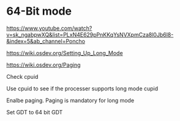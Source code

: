 # 64-Bit mode
https://www.youtube.com/watch?v=sk_ngabpwXQ&list=PLxN4E629pPnKKqYsNVXpmCza8l0Jb6l8-&index=5&ab_channel=Poncho

https://wiki.osdev.org/Setting_Up_Long_Mode

https://wiki.osdev.org/Paging


Check cpuid

Use cpuid to see if the processer supports long mode cupid

Enalbe paging. Paging is mandatory for long mode

Set GDT to 64 bit GDT

